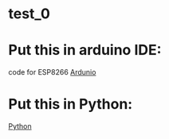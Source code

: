 # test_0
# Put this in arduino IDE:
code for ESP8266
[Ardunio](https://github.com/PradhyumnaVA/Pyinterface_ir/blob/c00597b126d5150a73fed0822cc51ef903973876/pyinterface/test_04_blynk_contro/test_04_blynk_contro.ino)

# Put this in Python:
[Python](https://github.com/PradhyumnaVA/Pyinterface_ir/blob/c00597b126d5150a73fed0822cc51ef903973876/pyinterface/blynk_python.py)

